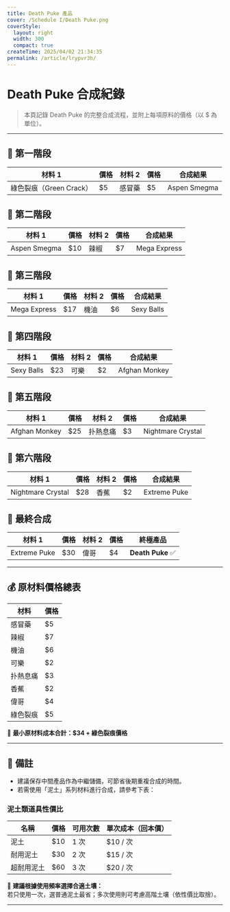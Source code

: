 ```yaml
---
title: Death Puke 產品
cover: /Schedule I/Death Puke.png
coverStyle:
  layout: right
  width: 300
  compact: true
createTime: 2025/04/02 21:34:35
permalink: /article/lrypvr3h/
---
```

# Death Puke 合成紀錄

> 本頁記錄 Death Puke 的完整合成流程，並附上每項原料的價格（以 $ 為單位）。

---

## 🔹 第一階段

| 材料 1         | 價格 | 材料 2   | 價格 | 合成結果        |
|----------------|------|-----------|------|-----------------|
| 綠色裂痕（Green Crack） | $5   | 感冒藥   | $5   | Aspen Smegma    |

## 🔹 第二階段

| 材料 1         | 價格 | 材料 2 | 價格 | 合成結果      |
|----------------|------|--------|------|---------------|
| Aspen Smegma   | $10   | 辣椒   | $7   | Mega Express  |

## 🔹 第三階段

| 材料 1        | 價格 | 材料 2 | 價格 | 合成結果     |
|---------------|------|--------|------|--------------|
| Mega Express  | $17   | 機油   | $6   | Sexy Balls   |

## 🔹 第四階段

| 材料 1     | 價格 | 材料 2 | 價格 | 合成結果        |
|------------|------|--------|------|-----------------|
| Sexy Balls | $23   | 可樂   | $2   | Afghan Monkey   |

## 🔹 第五階段

| 材料 1         | 價格 | 材料 2     | 價格 | 合成結果          |
|----------------|------|------------|------|-------------------|
| Afghan Monkey  | $25   | 扑熱息痛   | $3   | Nightmare Crystal |

## 🔹 第六階段

| 材料 1            | 價格 | 材料 2 | 價格 | 合成結果     |
|-------------------|------|--------|------|--------------|
| Nightmare Crystal | $28   | 香蕉   | $2   | Extreme Puke |

## 🔹 最終合成

| 材料 1       | 價格 | 材料 2 | 價格 | 終極產品    |
|--------------|------|--------|------|-------------|
| Extreme Puke | $30   | 偉哥   | $4   | **Death Puke** ✅ |

---

## 💰 原材料價格總表

| 材料       | 價格 |
|------------|------|
| 感冒藥     | $5   |
| 辣椒       | $7   |
| 機油       | $6   |
| 可樂       | $2   |
| 扑熱息痛   | $3   |
| 香蕉       | $2   |
| 偉哥       | $4   |
| 綠色裂痕   | $5   |

🧮 **最小原材料成本合計：$34 + 綠色裂痕價格**

---

## 📌 備註

- 建議保存中間產品作為中繼儲備，可節省後期重複合成的時間。
- 若需使用「泥土」系列材料進行合成，請參考下表：

### 泥土類道具性價比

| 名稱         | 價格 | 可用次數 | 單次成本（回本價） |
|--------------|------|-----------|---------------------|
| 泥土         | $10  | 1 次      | $10 / 次            |
| 耐用泥土     | $30  | 2 次      | $15 / 次            |
| 超耐用泥土   | $60  | 3 次      | $20 / 次            |

🧮 **建議根據使用頻率選擇合適土壤：**  
若只使用一次，選普通泥土最省；多次使用則可考慮高階土壤（依性價比取捨）。

---
